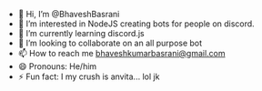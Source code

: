 - 👋 Hi, I’m @BhaveshBasrani
- 👀 I’m interested in NodeJS creating bots for people on discord.
- 🌱 I’m currently learning discord.js
- 💞️ I’m looking to collaborate on an all purpose bot
- 📫 How to reach me bhaveshkumarbasrani@gmail.com
- 😄 Pronouns: He/him
- ⚡ Fun fact: I my crush is anvita... lol jk

<!---
BhaveshBasrani/BhaveshBasrani is a ✨ special ✨ repository because its `README.md` (this file) appears on your GitHub profile.
You can click the Preview link to take a look at your changes.
--->
